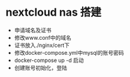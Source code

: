 # nextcloud nas 搭建

* 申请域名及证书
* 修改www.conf中的域名
* 证书放入./nginx/cert下
* 修改docker-compose.yml中mysql的账号密码
* docker-compose up -d 启动
* 创建账号初始化，登陆